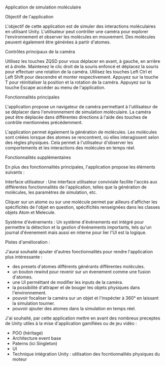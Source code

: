Application de simulation moléculaire

Objectif de l'application

L'objectif de cette application est de simuler des interactions moléculaires en utilisant Unity. L'utilisateur peut contrôler une caméra pour explorer l'environnement et observer les molécules en mouvement. Des molécules peuvent également être générées à partir d'atomes. 

Contrôles principaux de la caméra

Utilisez les touches ZQSD pour vous déplacer en avant, à gauche, en arrière et à droite.
Maintenez le clic droit de la souris enfoncé et déplacez la souris pour effectuer une rotation de la caméra.
Utilisez les touches Left Ctrl et Left Shift pour descendre et monter respectivement.
Appuyez sur la touche T pour réinitialiser la position et la rotation de la caméra.
Appuyez sur la touche Escape accéder au menu de l'application.

Fonctionnalités principales

L'application propose un navigateur de caméra permettant à l'utilisateur de se déplacer dans l'environnement de simulation moléculaire. La caméra peut être déplacée dans différentes directions à l'aide des touches de contrôle mentionnées précédemment.

L'application permet également la génération de molécules. Les molécules sont créées lorsque des atomes se rencontrent, où elles interagissent selon des règles physiques. Cela permet à l'utilisateur d'observer les comportements et les interactions des molécules en temps réel.

Fonctionnalités supplémentaires

En plus des fonctionnalités principales, l'application propose les éléments suivants :

Interface utilisateur : Une interface utilisateur conviviale facilite l'accès aux différentes fonctionnalités de l'application, telles que la génération de molécules, les paramètres de simulation, etc.

Cliquer sur un atome ou sur une molécule permet par ailleurs d'afficher les spécificités de l'objet en question, spécificités renseignées dans les classes objets Atom et Melecule.

Système d'événements : Un système d'événements est intégré pour permettre la détection et la gestion d'événements importants, tels qu'un journal d'évenement mais aussi en interne pour lier l'UI est la logique.

Pistes d'amélioration : 

J'aurai souhaité ajouter d'autres fonctionnalités pour rendre l'application plus intéressante :
- des presets d'atomes différents générants différentes molécules.
- un bouton rewind pour revenir sur un évenement comme une fusion d'atomes.
- une UI perméttant de modifier les inputs de la caméra.
- la possibilité d'attraper et de bouger les objets physiques dans l'environnement. 
- pouvoir focaliser la caméra sur un objet et l'inspécter à 360° en laissant la simulation tourner.
- pouvoir ajouter des atomes dans la simulation en temps réel.

J'ai souhaité, par cette application mettre en avant des nombreux preceptes de Unity utiles à la mise d'application gamifiées ou de jeu vidéo :
- POO (héritage)
- Architecture event base 
- Paterns (ici Singleton)
- UI
- Technique intégration Unity : utilisation des focntionnalités physiques du moteur